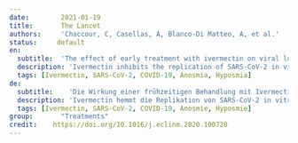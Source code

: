 ```yaml
---
date:        2021-01-19
title:       The Lancet 
authors:     'Chaccour, C, Casellas, A, Blanco-Di Matteo, A, et al.'
status:     default
en:
  subtitle:  'The effect of early treatment with ivermectin on viral load, symptoms and humoral response in patients with non-severe COVID-19: A pilot, double-blind, placebo-controlled, randomized clinical trial'
  description: 'Ivermectin inhibits the replication of SARS-CoV-2 in vitro at concentrations not readily achievable with currently approved doses. There is limited evidence to support its clinical use in COVID-19 patients. We conducted a Pilot, randomized, double-blind, placebo-controlled trial to evaluate the efficacy of a single dose of ivermectin reduce the transmission of SARS-CoV-2 when administered early after disease onset.'
  tags: [Ivermectin, SARS-CoV-2, COVID-19, Anosmia, Hyposmia]
de: 
  subtitle:    'Die Wirkung einer frühzeitigen Behandlung mit Ivermectin auf die Viruslast, die Symptome und die humorale Reaktion bei Patienten mit nicht schwerem COVID-19: Eine doppelblinde, placebokontrollierte, randomisierte klinische Pilotstudie'
  description: 'Ivermectin hemmt die Replikation von SARS-CoV-2 in vitro in Konzentrationen, die mit den derzeit zugelassenen Dosierungen nicht ohne Weiteres erreicht werden können. Für seinen klinischen Einsatz bei COVID-19-Patienten gibt es nur begrenzte Belege. Wir haben eine randomisierte, doppelblinde, placebokontrollierte Pilotstudie durchgeführt, um die Wirksamkeit einer Einzeldosis Ivermectin zur Verringerung der Übertragung von SARS-CoV-2 zu untersuchen, wenn diese früh nach Ausbruch der Krankheit verabreicht wird.'
  tags: [Ivermectin, SARS-CoV-2, COVID-19, Anosmie, Hyposmie]
group:       "Treatments"
credit:    https://doi.org/10.1016/j.eclinm.2020.100720
---
```

<object data="{{ page.link }}" style='height:calc(100vh - 400px); width: 100%' type='application/pdf'></object>